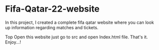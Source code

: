 # Fifa-Qatar-22-website
In this project, I created a complete fifa qatar website where you can look up information regarding matches and tickets.

Top Open this website just go to src and open Index.html file.
That's it.
Enjoy...!
